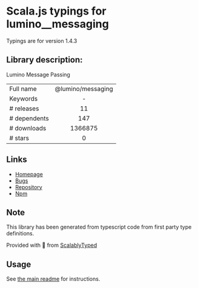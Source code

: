 
# Scala.js typings for lumino__messaging

Typings are for version 1.4.3

## Library description:
Lumino Message Passing

|                    |                 |
| ------------------ | :-------------: |
| Full name          | @lumino/messaging |
| Keywords           | - |
| # releases         | 11 |
| # dependents       | 147 |
| # downloads        | 1366875 |
| # stars            | 0 |

## Links
- [Homepage](https://github.com/jupyterlab/lumino)
- [Bugs](https://github.com/jupyterlab/lumino/issues)
- [Repository](https://github.com/jupyterlab/lumino)
- [Npm](https://www.npmjs.com/package/%40lumino%2Fmessaging)
    


## Note
This library has been generated from typescript code from first party type definitions.

Provided with :purple_heart: from [ScalablyTyped](https://github.com/oyvindberg/ScalablyTyped)

## Usage
See [the main readme](../../readme.md) for instructions.


